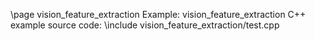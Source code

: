 \page vision_feature_extraction Example: vision_feature_extraction
C++ example source code:
\include vision_feature_extraction/test.cpp

